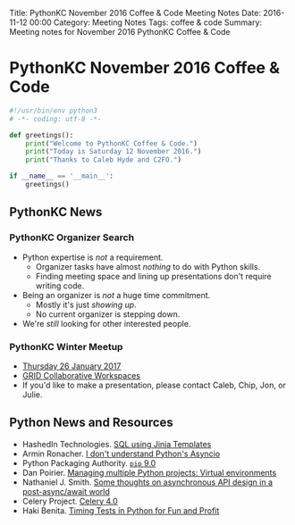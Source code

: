 Title: PythonKC November 2016 Coffee & Code Meeting Notes
Date: 2016-11-12 00:00
Category: Meeting Notes
Tags: coffee & code
Summary: Meeting notes for November 2016 PythonKC Coffee & Code

# PythonKC November 2016 Coffee & Code
```python
#!/usr/bin/env python3
# -*- coding: utf-8 -*-

def greetings():
    print("Welcome to PythonKC Coffee & Code.")
    print("Today is Saturday 12 November 2016.")
    print("Thanks to Caleb Hyde and C2FO.")

if __name__ == '__main__':
    greetings()
```

## PythonKC News

### PythonKC Organizer Search
* Python expertise is _not_ a requirement.
    * Organizer tasks have almost _nothing_ to do with Python skills.
    * Finding meeting space and lining up presentations don't require writing code.
* Being an organizer is _not_ a huge time commitment.
    * Mostly it's just _showing up_.
    * No current organizer is stepping down.
* We're _still_ looking for other interested people.

### PythonKC Winter Meetup
* [Thursday 26 January 2017](https://www.meetup.com/pythonkc/events/232904085/)
* [GRID Collaborative Workspaces](http://www.connectatgrid.com)
* If you'd like to make a presentation, please contact Caleb, Chip, Jon, or Julie.

## Python News and Resources
* HashedIn Technologies. [SQL using Jinja Templates](https://github.com/hashedin/jinjasql)
* Armin Ronacher. [I don't understand Python's Asyncio](http://lucumr.pocoo.org/2016/10/30/i-dont-understand-asyncio/)
* Python Packaging Authority. [`pip` 9.0](https://pip.pypa.io/en/stable/news/)
* Dan Poirier. [Managing multiple Python projects: Virtual environments](https://www.caktusgroup.com/blog/2016/11/03/managing-multiple-python-projects-virtual-environments/)
* Nathaniel J. Smith. [Some thoughts on asynchronous API design in a post-async/await world](https://vorpus.org/blog/some-thoughts-on-asynchronous-api-design-in-a-post-asyncawait-world/)
* Celery Project. [Celery 4.0](http://docs.celeryproject.org/en/latest/whatsnew-4.0.html)
* Haki Benita. [Timing Tests in Python for Fun and Profit](https://hackernoon.com/timing-tests-in-python-for-fun-and-profit-1663144571)
